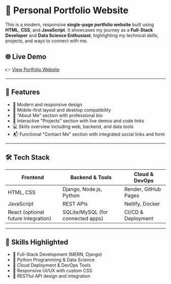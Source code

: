 # 💼 Personal Portfolio Website

This is a modern, responsive **single-page portfolio website** built using **HTML**, **CSS**, and **JavaScript**. It showcases my journey as a **Full-Stack Developer** and **Data Science Enthusiast**, highlighting my technical skills, projects, and ways to connect with me.

## 🌐 Live Demo

👉 [View Portfolio Website](#)  

---

## 📌 Features

- 🎨 Modern and responsive design
- 📱 Mobile-first layout and desktop compatibility
- 👤 "About Me" section with professional bio
- 🧩 Interactive "Projects" section with live demos and code links
- 💻 Skills overview including web, backend, and data tools
- 📬 Functional "Contact Me" section with integrated social links and form

---

## 🛠️ Tech Stack

| Frontend      | Backend & Tools             | Cloud & DevOps        |
|---------------|-----------------------------|------------------------|
| HTML, CSS     | Django, Node.js, Python     | Render, GitHub Pages   |
| JavaScript    | REST APIs                   | Netlify, Docker        |
| React (optional future integration) | SQLite/MySQL (for connected apps) | CI/CD & Deployment |

---

## 🧠 Skills Highlighted

- 🔹 Full-Stack Development (MERN, Django)
- 🔹 Python Programming & Data Science
- 🔹 Cloud Deployment & DevOps Tools
- 🔹 Responsive UI/UX with custom CSS
- 🔹 RESTful API design and integration

